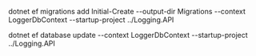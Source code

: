 dotnet ef migrations add Initial-Create --output-dir Migrations --context LoggerDbContext --startup-project ../Logging.API 

dotnet ef database update --context LoggerDbContext --startup-project ../Logging.API